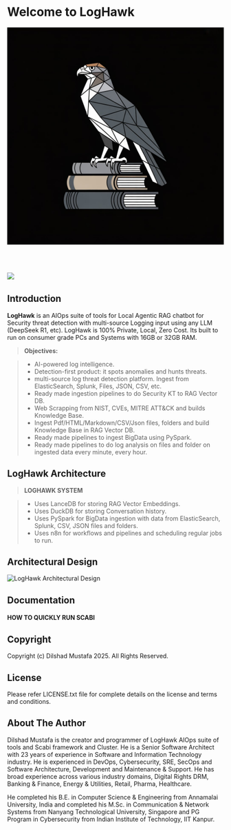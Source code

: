 Welcome to LogHawk
===================

![LogHawk Logo](https://raw.githubusercontent.com/dilshadmustafa/loghawk/main/loghawk_logo.jpg)

<br>
<br>

[![](https://www.paypalobjects.com/en_US/i/btn/btn_donateCC_LG.gif)](https://www.paypal.com/cgi-bin/webscr?cmd=_s-xclick&hosted_button_id=H4V87SN5M2GG2)

Introduction
-------------

**LogHawk** is an AIOps suite of tools for Local Agentic RAG chatbot for Security threat detection with multi-source Logging input using any LLM (DeepSeek R1, etc). LogHawk is 100% Private, Local, Zero Cost. Its built to run on consumer grade PCs and Systems with 16GB or 32GB RAM.

> **Objectives:**

> - AI-powered log intelligence.
> - Detection-first product: it spots anomalies and hunts threats.
> - multi-source log threat detection platform. Ingest from ElasticSearch, Splunk, Files, JSON, CSV, etc.
> - Ready made ingestion pipelines to do Security KT to RAG Vector DB.
> - Web Scrapping from NIST, CVEs, MITRE ATT&CK and builds Knowledge Base.
> - Ingest Pdf/HTML/Markdown/CSV/Json files, folders and build Knowledge Base in RAG Vector DB.
> - Ready made pipelines to ingest BigData using PySpark.
> - Ready made pipelines to do log analysis on files and folder on ingested data every minute, every hour.

## LogHawk Architecture ##

> **LOGHAWK SYSTEM**

 >- Uses LanceDB for storing RAG Vector Embeddings. 
> - Uses DuckDB for storing Conversation history.
> - Uses PySpark for BigData ingestion with data from ElasticSearch, Splunk, CSV, JSON files and folders.
> - Uses n8n for workflows and pipelines and scheduling regular jobs to run.

## Architectural Design ##

![LogHawk Architectural Design](https://raw.githubusercontent.com/dilshadmustafa/loghawk/v0.1.0/Documentation/loghawk_1.jpg)


## Documentation ##

#### <i class="icon-file"></i> HOW TO QUICKLY RUN SCABI

Copyright
-------------------

Copyright (c) Dilshad Mustafa 2025. All Rights Reserved.

License
-------------

Please refer LICENSE.txt file for complete details on the license and terms and conditions.

About The Author
--------------------

Dilshad Mustafa is the creator and programmer of LogHawk AIOps suite of tools and Scabi framework and Cluster. He is a Senior Software Architect with 23 years of experience in Software and Information Technology industry. He is experienced in DevOps, Cybersecurity, SRE, SecOps and Software Architecture, Development and Maintenance & Support. He has broad experience across various industry domains, Digital Rights DRM, Banking & Finance, Energy & Utilities, Retail, Pharma, Healthcare.

He completed his B.E. in Computer Science & Engineering from Annamalai University, India and completed his M.Sc. in Communication & Network Systems from Nanyang Technological University, Singapore and PG Program in Cybersecurity from Indian Institute of Technology, IIT Kanpur.
